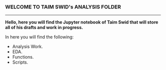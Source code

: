 ### WELCOME TO TAIM SWID's ANALYSIS FOLDER
---
**Hello, here you will find the Jupyter notebook of Taim Swid that will store all of his drafts and work in progress.**

In here you will find the following:
- Analysis Work.
- EDA.
- Functions.
- Scripts. 
